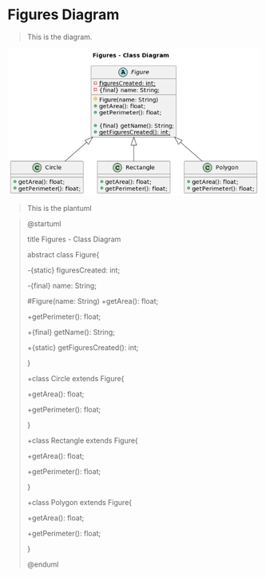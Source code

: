 # Figures Diagram
> This is the diagram.

![Diagram](Diagram.png)

> This is the plantuml

>@startuml
>
>title Figures - Class Diagram
>
> 
>abstract class Figure{
> 
>-{static} figuresCreated: int;
> 
>-{final} name: String;
>
>#Figure(name: String)
>+getArea(): float;
> 
>+getPerimeter(): float;
>
>+{final} getName(): String;
> 
>+{static} getFiguresCreated(): int;
> 
>}
>
>+class Circle extends Figure{
>
>+getArea(): float;
> 
>+getPerimeter(): float;
> 
>}
>
>+class Rectangle extends Figure{
>
>+getArea(): float;
> 
>+getPerimeter(): float;
> 
>}
>
>+class Polygon extends Figure{
>
>+getArea(): float;
> 
>+getPerimeter(): float;
> 
>}
>
>@enduml